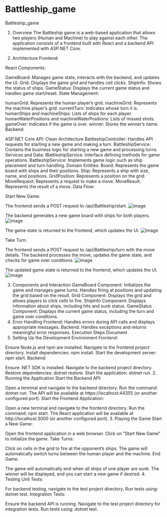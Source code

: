 # Battleship_game
 Battleship_game
1. Overview
The Battleship game is a web-based application that allows two players (Human and Machine) to play against each other. The application consists of a frontend built with React and a backend API implemented with ASP.NET Core.

2. Architecture
Frontend:

React Components:

GameBoard: Manages game state, interacts with the backend, and updates the UI.
Grid: Displays the game grid and handles cell clicks.
ShipInfo: Shows the status of ships.
GameStatus: Displays the current game status and handles game start/reset.
State Management:

humanGrid: Represents the human player’s grid.
machineGrid: Represents the machine player’s grid.
currentTurn: Indicates whose turn it is.
humanShips and machineShips: Lists of ships for each player.
humanWaterPositions and machineWaterPositions: Lists of missed shots.
gameOver: Indicates if the game is over.
winner: Stores the winner’s name.
Backend:

ASP.NET Core API: Clean Architecture
BattleshipController: Handles API requests for starting a new game and making a turn.
BattleshipService: Contains the business logic for starting a new game and processing turns.
Services and Data:
IBattleshipService: Interface defining methods for game operations.
BattleshipService: Implements game logic such as ship placement and turn handling.
Domain Entities:
Board: Represents the game board with ships and their positions.
Ship: Represents a ship with size, name, and positions.
GridPosition: Represents a position on the grid.
MoveRequest: Represents a request to make a move.
MoveResult: Represents the result of a move.
Data Flow:

Start New Game:

The frontend sends a POST request to /api/Battleship/start.
![image](https://github.com/user-attachments/assets/c1673560-9448-4586-a58a-d0d0bab11a2c)

The backend generates a new game board with ships for both players.
![image](https://github.com/user-attachments/assets/0f211aac-c21c-4f75-9095-d242ad1714a8)

The game state is returned to the frontend, which updates the UI.
![image](https://github.com/user-attachments/assets/81437619-48f8-45a9-bf0e-db2ce41bfb93)

Take Turn:

The frontend sends a POST request to /api/Battleship/turn with the move details.
The backend processes the move, updates the game state, and checks for game over conditions.
![image](https://github.com/user-attachments/assets/dd1ada38-a5a2-433d-ba06-3c2954b6e053)

The updated game state is returned to the frontend, which updates the UI.
![image](https://github.com/user-attachments/assets/7f69e3dd-72f4-488c-ac14-fb51607e272e)

3. Components and Interaction
GameBoard Component:
Initializes the game and manages game turns.
Handles firing at positions and updating the grid based on the result.
Grid Component:
Displays the grid and allows players to click cells to fire.
ShipInfo Component:
Displays information about ships, including hits and sunk status.
GameStatus Component:
Displays the current game status, including the turn and game over conditions.
4. Error Handling
Frontend: Handles errors during API calls and displays appropriate messages.
Backend: Handles exceptions and returns meaningful error responses.
Execution Steps Document
1. Setting Up the Development Environment
Frontend:

Ensure Node.js and npm are installed.
Navigate to the frontend project directory.
Install dependencies: npm install.
Start the development server: npm start.
Backend:

Ensure .NET SDK is installed.
Navigate to the backend project directory.
Restore dependencies: dotnet restore.
Start the application: dotnet run.
2. Running the Application
Start the Backend API:

Open a terminal and navigate to the backend directory.
Run the command: dotnet run.
The API will be available at https://localhost:44355 (or another configured port).
Start the Frontend Application:

Open a new terminal and navigate to the frontend directory.
Run the command: npm start.
The React application will be available at http://localhost:3000 (or another configured port).
3. Playing the Game
Start a New Game:

Open the frontend application in a web browser.
Click on "Start New Game" to initialize the game.
Take Turns:

Click on cells in the grid to fire at the opponent’s ships.
The game will automatically switch turns between the human player and the machine.
End Game:

The game will automatically end when all ships of one player are sunk.
The winner will be displayed, and you can start a new game if desired.
4. Testing
Unit Tests:

For backend testing, navigate to the test project directory.
Run tests using: dotnet test.
Integration Tests:

Ensure the backend API is running.
Navigate to the test project directory for integration tests.
Run tests using: dotnet test.
